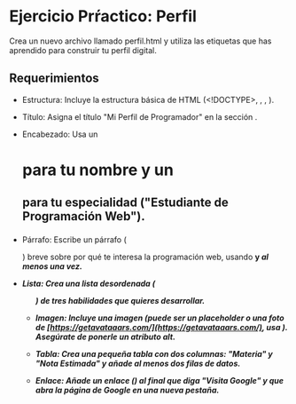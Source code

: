 # Ejercicio Prŕactico: Perfil
Crea un nuevo archivo llamado perfil.html y utiliza las etiquetas que has aprendido para construir tu perfil digital.

## Requerimientos

- Estructura: Incluye la estructura básica de HTML (<!DOCTYPE>, <html>, <head>, <body>).

- Título: Asigna el título "Mi Perfil de Programador" en la sección <head>.

- Encabezado: Usa un <h1> para tu nombre y un <h2> para tu especialidad ("Estudiante de Programación Web").

- Párrafo: Escribe un párrafo (<p>) breve sobre por qué te interesa la programación web, usando <strong> y <em> al menos una vez.

- Lista: Crea una lista desordenada (<ul>) de tres habilidades que quieres desarrollar.

- Imagen: Incluye una imagen (puede ser un placeholder o una foto de [https://getavataaars.com/](https://getavataaars.com/), usa <img>). Asegúrate de ponerle un atributo alt.

- Tabla: Crea una pequeña tabla con dos columnas: "Materia" y "Nota Estimada" y añade al menos dos filas de datos.

- Enlace: Añade un enlace (<a>) al final que diga "Visita Google" y que abra la página de Google en una nueva pestaña.
